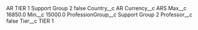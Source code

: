 <?xml version="1.0" encoding="UTF-8"?>
<CustomMetadata xmlns="http://soap.sforce.com/2006/04/metadata" xmlns:xsi="http://www.w3.org/2001/XMLSchema-instance" xmlns:xsd="http://www.w3.org/2001/XMLSchema">
    <label>AR TIER 1 Support Group 2</label>
    <protected>false</protected>
    <values>
        <field>Country__c</field>
        <value xsi:type="xsd:string">AR</value>
    </values>
    <values>
        <field>Currency__c</field>
        <value xsi:type="xsd:string">ARS</value>
    </values>
    <values>
        <field>Max__c</field>
        <value xsi:type="xsd:double">16850.0</value>
    </values>
    <values>
        <field>Min__c</field>
        <value xsi:type="xsd:double">15000.0</value>
    </values>
    <values>
        <field>ProfessionGroup__c</field>
        <value xsi:type="xsd:string">Support Group 2</value>
    </values>
    <values>
        <field>Professor__c</field>
        <value xsi:type="xsd:boolean">false</value>
    </values>
    <values>
        <field>Tier__c</field>
        <value xsi:type="xsd:string">TIER 1</value>
    </values>
</CustomMetadata>
